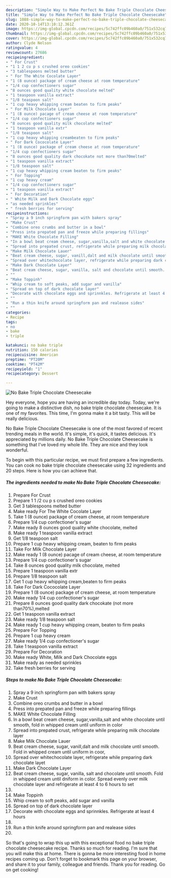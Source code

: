 ```yaml
---
description: "Simple Way to Make Perfect No Bake Triple Chocolate Cheesecake"
title: "Simple Way to Make Perfect No Bake Triple Chocolate Cheesecake"
slug: 1088-simple-way-to-make-perfect-no-bake-triple-chocolate-cheesecake
date: 2020-10-14T13:10:12.361Z
image: https://img-global.cpcdn.com/recipes/5c742ffc09b460a0/751x532cq70/no-bake-triple-chocolate-cheesecake-recipe-main-photo.jpg
thumbnail: https://img-global.cpcdn.com/recipes/5c742ffc09b460a0/751x532cq70/no-bake-triple-chocolate-cheesecake-recipe-main-photo.jpg
cover: https://img-global.cpcdn.com/recipes/5c742ffc09b460a0/751x532cq70/no-bake-triple-chocolate-cheesecake-recipe-main-photo.jpg
author: Clyde Nelson
ratingvalue: 4
reviewcount: 27686
recipeingredient:
- " For Crust"
- "1 1 2 cu p s crushed oreo cookies"
- "3 tablespoons melted butter"
- " For The White Cocolate Layer"
- "1 (8 ounce) package of cream cheese at room temperature"
- "1/4 cup confectioners sugar"
- "8 ounces good quality white chocolate melted"
- "1 teaspoon vanilla extract"
- "1/8 teaspoon salt"
- "1 cup heavy whipping cream beaten to firm peaks"
- " For Milk Chocolate Layer"
- "1 (8 ounce) pacage of cream cheese at room temperature"
- "1/4 cup confectioners sugar"
- "8 ounces good quality milk chocolate melted"
- "1 teaspoon vanilla extr"
- "1/8 teaspoon salt"
- "1 cup heavy whipping creambeaten to firm peaks"
- " For Dark Cococolate Layer"
- "1 (8 ounce) package of cream cheese at room temperature"
- "1/4 cup confectioners sugar"
- "8 ounces good quality dark chocokate not more than70melted"
- "1 teaspoon vanilla extract"
- "1/8 teaspoon salt"
- "1 cup heavy whipping cream beaten to firm peaks"
- " For Topping"
- "1 cup heavy cream"
- "1/4 cup confectioners sugar"
- "1 teaspoon vanilla extract"
- " For Decoration"
- " White Milk and Dark Chocolate eggs"
- "as needed sprinkles"
- " fresh berries for serving"
recipeinstructions:
- "Spray a 9 inch springform pan with bakers spray"
- "Make Crust"
- "Combine oreo crumbs and butter in a bowl"
- "Press into prepated pan and freeze while preparing fillings"
- "MAKE White Chocolate Filling"
- "In a bowl beat cream cheese, sugar,vanilla,salt and white chocolate until smooth, fold in whipped cream until uniform in color"
- "Spread into prepated crust, refrigerate while preparing milk chocolate layer"
- "Make Milk Chocolate Lauer"
- "Beat cream cheese, sugar, vanill,dalt and milk chocolate until smooth. Fold in whipped cream until uniform in coor,"
- "Spread over whitechocolate layer, refrigerate while preparing dark chocolate layet"
- "Make Dark Chocolate Layer"
- "Beat cream cheese, sugar, vanilla, salt and chocolate until smooth. Fold in whipped cream until dniform in color. Spread evenly over milk chocolate layer and refrigerate at least 4 to 6 hours to set"
- ""
- "Make Toppinh"
- "Whip cream to soft peaks, add sugar and vanilla"
- "Spread on top of dark chocolate layer"
- "Decorate with chocolate eggs and sprinnkles. Refrigerate at least 4 hours"
- ""
- "Run a thin knife around springform pan and realease sides"
- ""
categories:
- Recipe
tags:
- no
- bake
- triple

katakunci: no bake triple 
nutrition: 150 calories
recipecuisine: American
preptime: "PT20M"
cooktime: "PT42M"
recipeyield: "1"
recipecategory: Dessert

---
```



![No Bake Triple Chocolate Cheesecake](https://img-global.cpcdn.com/recipes/5c742ffc09b460a0/751x532cq70/no-bake-triple-chocolate-cheesecake-recipe-main-photo.jpg)

Hey everyone, hope you are having an incredible day today. Today, we're going to make a distinctive dish, no bake triple chocolate cheesecake. It is one of my favorites. This time, I'm gonna make it a bit tasty. This will be really delicious.



No Bake Triple Chocolate Cheesecake is one of the most favored of recent trending meals in the world. It's simple, it's quick, it tastes delicious. It's appreciated by millions daily. No Bake Triple Chocolate Cheesecake is something that I've loved my whole life. They are nice and they look wonderful.


To begin with this particular recipe, we must first prepare a few ingredients. You can cook no bake triple chocolate cheesecake using 32 ingredients and 20 steps. Here is how you can achieve that.

<!--inarticleads1-->

##### The ingredients needed to make No Bake Triple Chocolate Cheesecake:

1. Prepare  For Crust
1. Prepare 1 1 /2 cu p s crushed oreo cookies
1. Get 3 tablespoons melted butter
1. Make ready  For The White Cocolate Layer
1. Take 1 (8 ounce) package of cream cheese, at room temperature
1. Prepare 1/4 cup confectioner&#39;s sugar
1. Make ready 8 ounces good quality white chocolate, melted
1. Make ready 1 teaspoon vanilla extract
1. Get 1/8 teaspoon salt
1. Prepare 1 cup heavy whipping cream, beaten to firm peaks
1. Take  For Milk Chocolate Layer
1. Make ready 1 (8 ounce) pacage of cream cheese, at room temperature
1. Prepare 1/4 cup confectioner&#39;s sugar
1. Take 8 ounces good quality milk chocolate, melted
1. Prepare 1 teaspoon vanilla extr
1. Prepare 1/8 teaspoon salt
1. Get 1 cup heavy whipping cream,beaten to firm peaks
1. Take  For Dark Cococolate Layer
1. Prepare 1 (8 ounce) package of cream cheese, at room temperature
1. Make ready 1/4 cup confectioner&#39;s sugar
1. Prepare 8 ounces good quality dark chocokate (not more than70%),melted
1. Get 1 teaspoon vanilla extract
1. Make ready 1/8 teaspoon salt
1. Make ready 1 cup heavy whipping cream, beaten to firm peaks
1. Prepare  For Topping
1. Prepare 1 cup heavy cream
1. Make ready 1/4 cup confectioner&#39;s sugar
1. Take 1 teaspoon vanilla extract
1. Prepare  For Decoration
1. Make ready  White, Milk and Dark Chocolate eggs
1. Make ready as needed sprinkles
1. Take  fresh berries for serving




<!--inarticleads2-->

##### Steps to make No Bake Triple Chocolate Cheesecake:

1. Spray a 9 inch springform pan with bakers spray
1. Make Crust
1. Combine oreo crumbs and butter in a bowl
1. Press into prepated pan and freeze while preparing fillings
1. MAKE White Chocolate Filling
1. In a bowl beat cream cheese, sugar,vanilla,salt and white chocolate until smooth, fold in whipped cream until uniform in color
1. Spread into prepated crust, refrigerate while preparing milk chocolate layer
1. Make Milk Chocolate Lauer
1. Beat cream cheese, sugar, vanill,dalt and milk chocolate until smooth. Fold in whipped cream until uniform in coor,
1. Spread over whitechocolate layer, refrigerate while preparing dark chocolate layet
1. Make Dark Chocolate Layer
1. Beat cream cheese, sugar, vanilla, salt and chocolate until smooth. Fold in whipped cream until dniform in color. Spread evenly over milk chocolate layer and refrigerate at least 4 to 6 hours to set
1. 
1. Make Toppinh
1. Whip cream to soft peaks, add sugar and vanilla
1. Spread on top of dark chocolate layer
1. Decorate with chocolate eggs and sprinnkles. Refrigerate at least 4 hours
1. 
1. Run a thin knife around springform pan and realease sides
1. 




So that's going to wrap this up with this exceptional food no bake triple chocolate cheesecake recipe. Thanks so much for reading. I'm sure that you will make this at home. There is gonna be more interesting food in home recipes coming up. Don't forget to bookmark this page on your browser, and share it to your family, colleague and friends. Thank you for reading. Go on get cooking!
